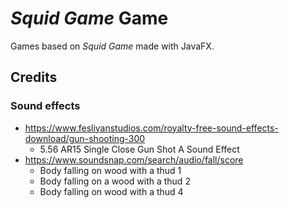 # *Squid Game* Game

Games based on *Squid Game* made with JavaFX.

## Credits
### Sound effects
- https://www.fesliyanstudios.com/royalty-free-sound-effects-download/gun-shooting-300
  - 5.56 AR15 Single Close Gun Shot A Sound Effect 
- https://www.soundsnap.com/search/audio/fall/score
  - Body falling on wood with a thud 1
  - Body falling on a wood with a thud 2
  - Body falling on wood with a thud 4